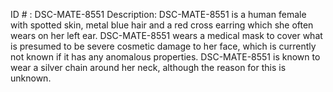 ID # : DSC-MATE-8551
Description: DSC-MATE-8551 is a human female with spotted skin, metal blue hair and a red cross earring which she often wears on her left ear. DSC-MATE-8551 wears a medical mask to cover what is presumed to be severe cosmetic damage to her face, which is currently not known if it has any anomalous properties. DSC-MATE-8551 is known to wear a silver chain around her neck, although the reason for this is unknown. 